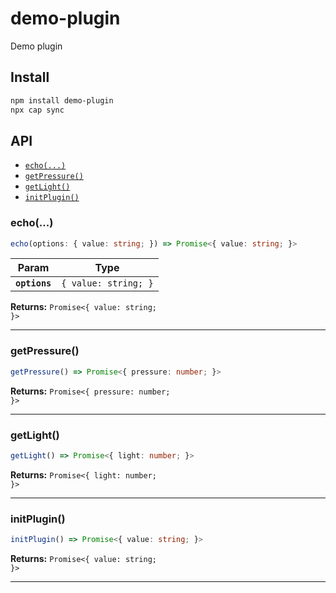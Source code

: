# demo-plugin

Demo plugin

## Install

```bash
npm install demo-plugin
npx cap sync
```

## API

<docgen-index>

* [`echo(...)`](#echo)
* [`getPressure()`](#getpressure)
* [`getLight()`](#getlight)
* [`initPlugin()`](#initplugin)

</docgen-index>

<docgen-api>
<!--Update the source file JSDoc comments and rerun docgen to update the docs below-->

### echo(...)

```typescript
echo(options: { value: string; }) => Promise<{ value: string; }>
```

| Param         | Type                            |
| ------------- | ------------------------------- |
| **`options`** | <code>{ value: string; }</code> |

**Returns:** <code>Promise&lt;{ value: string; }&gt;</code>

--------------------


### getPressure()

```typescript
getPressure() => Promise<{ pressure: number; }>
```

**Returns:** <code>Promise&lt;{ pressure: number; }&gt;</code>

--------------------


### getLight()

```typescript
getLight() => Promise<{ light: number; }>
```

**Returns:** <code>Promise&lt;{ light: number; }&gt;</code>

--------------------


### initPlugin()

```typescript
initPlugin() => Promise<{ value: string; }>
```

**Returns:** <code>Promise&lt;{ value: string; }&gt;</code>

--------------------

</docgen-api>
